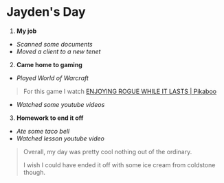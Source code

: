# Jayden's Day
1. **My job**
- *Scanned some documents*
- *Moved a client to a new tenet*
2. **Came home to gaming**
- *Played World of Warcraft*
> For this game I watch [ENJOYING ROGUE WHILE IT LASTS | Pikaboo](https://www.youtube.com/watch?v=BOcI-D9LU3E&t=198s)
- *Watched some youtube videos*
3. **Homework to end it off**
- *Ate some taco bell*
- *Watched lesson youtube video*
> Overall, my day was pretty cool nothing out of the ordinary.
>
> I wish I could have ended it off with some ice cream from coldstone though.
